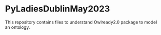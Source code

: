 # PyLadiesDublinMay2023
This repository contains files to understand Owlready2.0 package to model an ontology. 
